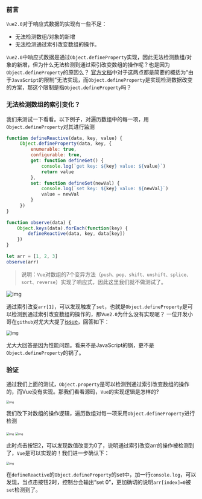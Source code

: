 ### 前言

`Vue2.0`对于响应式数据的实现有一些不足：

- 无法检测数组/对象的新增
- 无法检测通过索引改变数组的操作。

`Vue2.0`中响应式数据是通过`Object.defineProperty`实现，因此无法检测数组/对象的新增，但为什么无法检测到通过索引改变数组的操作呢？也是因为`Object.defineProperty`的原因么？
[官方文档](https://cn.vuejs.org/v2/guide/list.html#注意事项)中对于这两点都是简要的概括为“由于`JavaScript`的限制”无法实现，而`Object.defineProperty`是实现检测数据改变的方案，那这个限制是指`Object.defineProperty`吗？

### 无法检测数组的索引变化？

我们来测试一下看看。以下例子，对遍历数组中的每一项，用`Object.defineProperty`对其进行监测

```javascript
function defineReactive(data, key, value) {
	 Object.defineProperty(data, key, {
		 enumerable: true,
		 configurable: true,
		 get: function defineGet() {
			 console.log(`get key: ${key} value: ${value}`)
			 return value
		 },
		 set: function defineSet(newVal) {
			 console.log(`set key: ${key} value: ${newVal}`)
			 value = newVal
		 }
	 })
}
 
function observe(data) {
	Object.keys(data).forEach(function(key) {
		defineReactive(data, key, data[key])
	})
}
 
let arr = [1, 2, 3]
observe(arr)
```

> 说明：`Vue`对数组的7个变异方法（`push、pop、shift、unshift、splice、sort、reverse`）实现了响应式，因此这里我们就不做测试了。

![img](http://fang.images.fangwenzheng.top/006tNbRwgy1gaqjvfoe08j307v02a0sn.jpg)

通过索引改变`arr[1]`，可以发现触发了`set`，也就是`Object.defineProperty`是可以检测到通过索引改变数组的操作的，那`Vue2.0`为什么没有实现呢？
一位开发小哥在`github`对尤大大提了[issue](https://github.com/vuejs/vue/issues/8562)，回答如下：

<img src="http://fang.images.fangwenzheng.top/006tNbRwgy1gaqk0orjnqj30hq0njdjl.jpg" alt="img" style="zoom:80%;" />

尤大大回答是因为性能问题。看来不是JavaScript的锅，更不是`Object.defineProperty`的锅了。

### 验证

通过我们上面的测试，`Object.property`是可以检测到通过索引改变数组的操作的，而Vue没有实现。那我们看看源码，`Vue`的实现逻辑是怎样的?

<img src="http://fang.images.fangwenzheng.top/006tNbRwgy1gaqk76f1flj30rg0x4q94.jpg" alt="img" style="zoom:50%;" />

我们改下对数组的操作逻辑，遍历数组对每一项采用`Object.defineProperty`进行检测

<img src="http://fang.images.fangwenzheng.top/006tNbRwgy1gaqkexnwhnj30og0rkjvp.jpg" alt="img" style="zoom:50%;" />

<img src="http://fang.images.fangwenzheng.top/006tNbRwgy1gaqkg9a3fqj313s0h6gnq.jpg" alt="img" style="zoom:50%;" />

此时点击按钮2，可以发现数值改变为0了，说明通过索引改变arr的操作被检测到了，`Vue`是可以实现的！我们进一步确认下：

<img src="http://fang.images.fangwenzheng.top/006tNbRwgy1gaqkjiqovmj30rm0wk7ar.jpg" alt="img" style="zoom:50%;" />

在`defineReactive`的`Object.defineProperty`的set中，加一行`console.log`，可以发现，当点击按钮2时，控制台会输出“set 0”，更加确切的说明`arr[index]=0`被`set`检测到了。

